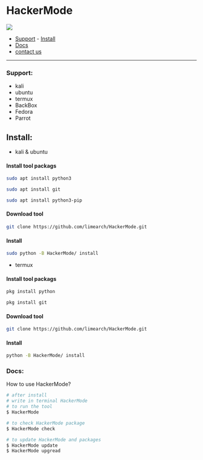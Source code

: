 # HackerMode
<p>
<a href=""><img src="https://img.shields.io/github/repo-size/limearch/HackerMode?label=tool size"></a>                              </p>

- [Support](#support)                       - [Install](#install)
- [Docs](#docs)
- [contact us](https://t.me/@Robin0160)
___

<div id="support"></div>

### Support:
- kali
- ubuntu
- termux
- BackBox
- Fedora
- Parrot

<div id="install"></div>

## Install:
- kali & ubuntu
#### Install tool packags

```bash
sudo apt install python3
```
```bash
sudo apt install git
```
```bash
sudo apt install python3-pip
```

#### Download tool
```bash
git clone https://github.com/limearch/HackerMode.git
```
#### Install
```bash
sudo python -B HackerMode/ install
```
- termux

#### Install tool packags
```bash
pkg install python
```
```bash
pkg install git
```

#### Download tool
```bash
git clone https://github.com/limearch/HackerMode.git
```
#### Install
```bash
python -B HackerMode/ install
```
<div id="docs"></div>

### Docs:
How to use HackerMode?
```bash
# after install
# write in terminal HackerMode
# to run the tool
$ HackerMode

# to check HackerMode package
$ HackerMode check

# to update HackerMode and packages
$ HackerMode update
$ HackerMode upgread
```
